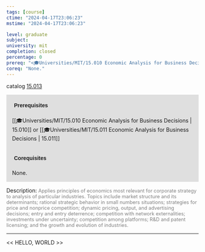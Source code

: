 ```yaml
---
tags: [course]
ctime: "2024-04-17T23:06:23"
mstime: "2024-04-17T23:06:23"

level: graduate
subject: 
university: mit
completion: closed
percentage: 0
prereq: "<🎓Universities/MIT/15.010 Economic Analysis for Business Decisions> or <🎓Universities/MIT/15.011 Economic Analysis for Business Decisions>"
coreq: "None."
---
```


catalog [15.013](http://student.mit.edu/catalog/m15a.html#15.013)

<span style="display: block; padding: 15px; background-color: rgb(100, 100, 100, 0.2);"><font id="m_prereq999_0" style="display: block; font-family: Arial, sans-serif; font-weight: bold; padding: 5px">Prerequisites</font><br><span id="prereq999_0">[[🎓Universities/MIT/15.010 Economic Analysis for Business Decisions | 15.010]] or [[🎓Universities/MIT/15.011 Economic Analysis for Business Decisions | 15.011]]</span></span>
<span style="display: block; padding: 15px; background-color: rgb(100, 100, 100, 0.2);"><font id="m_coreq999_0" style="display: block; font-family: Arial, sans-serif; font-weight: bold; padding: 5px">Corequisites</font><br><span id="coreq999_0">None.</span></span>

<font style="">Description:</font>
<font style="color: grey; font-size: 0.8rem;">Applies principles of economics most relevant for corporate strategy to analysis of particular industries. Topics include market structure and its determinants; rational strategic behavior in small numbers situations; strategies for price and nonprice competition; dynamic pricing, output, and advertising decisions; entry and entry deterrence; competition with network externalities; investments under uncertainty; competition among platforms; R&amp;D and patent licensing; and the growth and evolution of industries.</font>



---

<< HELLO, WORLD >>
